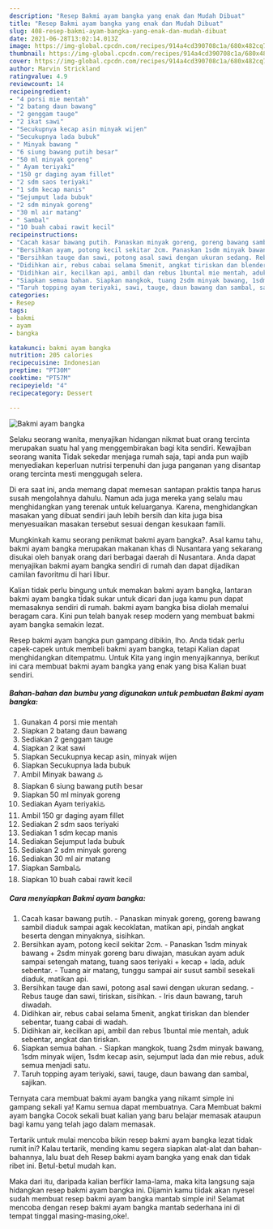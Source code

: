 ```yaml
---
description: "Resep Bakmi ayam bangka yang enak dan Mudah Dibuat"
title: "Resep Bakmi ayam bangka yang enak dan Mudah Dibuat"
slug: 408-resep-bakmi-ayam-bangka-yang-enak-dan-mudah-dibuat
date: 2021-06-28T13:02:14.013Z
image: https://img-global.cpcdn.com/recipes/914a4cd390708c1a/680x482cq70/bakmi-ayam-bangka-foto-resep-utama.jpg
thumbnail: https://img-global.cpcdn.com/recipes/914a4cd390708c1a/680x482cq70/bakmi-ayam-bangka-foto-resep-utama.jpg
cover: https://img-global.cpcdn.com/recipes/914a4cd390708c1a/680x482cq70/bakmi-ayam-bangka-foto-resep-utama.jpg
author: Marvin Strickland
ratingvalue: 4.9
reviewcount: 14
recipeingredient:
- "4 porsi mie mentah"
- "2 batang daun bawang"
- "2 genggam tauge"
- "2 ikat sawi"
- "Secukupnya kecap asin minyak wijen"
- "Secukupnya lada bubuk"
- " Minyak bawang "
- "6 siung bawang putih besar"
- "50 ml minyak goreng"
- " Ayam teriyaki"
- "150 gr daging ayam fillet"
- "2 sdm saos teriyaki"
- "1 sdm kecap manis"
- "Sejumput lada bubuk"
- "2 sdm minyak goreng"
- "30 ml air matang"
- " Sambal"
- "10 buah cabai rawit kecil"
recipeinstructions:
- "Cacah kasar bawang putih. Panaskan minyak goreng, goreng bawang sambil diaduk sampai agak kecoklatan, matikan api, pindah angkat beserta dengan minyaknya, sisihkan."
- "Bersihkan ayam, potong kecil sekitar 2cm. Panaskan 1sdm minyak bawang + 2sdm minyak goreng baru diwajan, masukan ayam aduk sampai setengah matang, tuang saos teriyaki + kecap + lada, aduk sebentar. Tuang air matang, tunggu sampai air susut sambil sesekali diaduk, matikan api."
- "Bersihkan tauge dan sawi, potong asal sawi dengan ukuran sedang. Rebus tauge dan sawi, tiriskan, sisihkan. Iris daun bawang, taruh diwadah."
- "Didihkan air, rebus cabai selama 5menit, angkat tiriskan dan blender sebentar, tuang cabai di wadah."
- "Didihkan air, kecilkan api, ambil dan rebus 1buntal mie mentah, aduk sebentar, angkat dan tiriskan."
- "Siapkan semua bahan. Siapkan mangkok, tuang 2sdm minyak bawang, 1sdm minyak wijen, 1sdm kecap asin, sejumput lada dan mie rebus, aduk semua menjadi satu."
- "Taruh topping ayam teriyaki, sawi, tauge, daun bawang dan sambal, sajikan."
categories:
- Resep
tags:
- bakmi
- ayam
- bangka

katakunci: bakmi ayam bangka 
nutrition: 205 calories
recipecuisine: Indonesian
preptime: "PT30M"
cooktime: "PT57M"
recipeyield: "4"
recipecategory: Dessert

---
```



![Bakmi ayam bangka](https://img-global.cpcdn.com/recipes/914a4cd390708c1a/680x482cq70/bakmi-ayam-bangka-foto-resep-utama.jpg)

Selaku seorang wanita, menyajikan hidangan nikmat buat orang tercinta merupakan suatu hal yang menggembirakan bagi kita sendiri. Kewajiban seorang  wanita Tidak sekedar menjaga rumah saja, tapi anda pun wajib menyediakan keperluan nutrisi terpenuhi dan juga panganan yang disantap orang tercinta mesti menggugah selera.

Di era  saat ini, anda memang dapat memesan santapan praktis tanpa harus susah mengolahnya dahulu. Namun ada juga mereka yang selalu mau menghidangkan yang terenak untuk keluarganya. Karena, menghidangkan masakan yang dibuat sendiri jauh lebih bersih dan kita juga bisa menyesuaikan masakan tersebut sesuai dengan kesukaan famili. 



Mungkinkah kamu seorang penikmat bakmi ayam bangka?. Asal kamu tahu, bakmi ayam bangka merupakan makanan khas di Nusantara yang sekarang disukai oleh banyak orang dari berbagai daerah di Nusantara. Anda dapat menyajikan bakmi ayam bangka sendiri di rumah dan dapat dijadikan camilan favoritmu di hari libur.

Kalian tidak perlu bingung untuk memakan bakmi ayam bangka, lantaran bakmi ayam bangka tidak sukar untuk dicari dan juga kamu pun dapat memasaknya sendiri di rumah. bakmi ayam bangka bisa diolah memalui beragam cara. Kini pun telah banyak resep modern yang membuat bakmi ayam bangka semakin lezat.

Resep bakmi ayam bangka pun gampang dibikin, lho. Anda tidak perlu capek-capek untuk membeli bakmi ayam bangka, tetapi Kalian dapat menghidangkan ditempatmu. Untuk Kita yang ingin menyajikannya, berikut ini cara membuat bakmi ayam bangka yang enak yang bisa Kalian buat sendiri.

<!--inarticleads1-->

##### Bahan-bahan dan bumbu yang digunakan untuk pembuatan Bakmi ayam bangka:

1. Gunakan 4 porsi mie mentah
1. Siapkan 2 batang daun bawang
1. Sediakan 2 genggam tauge
1. Siapkan 2 ikat sawi
1. Siapkan Secukupnya kecap asin, minyak wijen
1. Siapkan Secukupnya lada bubuk
1. Ambil  Minyak bawang ♨️
1. Siapkan 6 siung bawang putih besar
1. Siapkan 50 ml minyak goreng
1. Sediakan  Ayam teriyaki♨️
1. Ambil 150 gr daging ayam fillet
1. Sediakan 2 sdm saos teriyaki
1. Sediakan 1 sdm kecap manis
1. Sediakan Sejumput lada bubuk
1. Sediakan 2 sdm minyak goreng
1. Sediakan 30 ml air matang
1. Siapkan  Sambal♨️
1. Siapkan 10 buah cabai rawit kecil




<!--inarticleads2-->

##### Cara menyiapkan Bakmi ayam bangka:

1. Cacah kasar bawang putih. - Panaskan minyak goreng, goreng bawang sambil diaduk sampai agak kecoklatan, matikan api, pindah angkat beserta dengan minyaknya, sisihkan.
1. Bersihkan ayam, potong kecil sekitar 2cm. - Panaskan 1sdm minyak bawang + 2sdm minyak goreng baru diwajan, masukan ayam aduk sampai setengah matang, tuang saos teriyaki + kecap + lada, aduk sebentar. - Tuang air matang, tunggu sampai air susut sambil sesekali diaduk, matikan api.
1. Bersihkan tauge dan sawi, potong asal sawi dengan ukuran sedang. - Rebus tauge dan sawi, tiriskan, sisihkan. - Iris daun bawang, taruh diwadah.
1. Didihkan air, rebus cabai selama 5menit, angkat tiriskan dan blender sebentar, tuang cabai di wadah.
1. Didihkan air, kecilkan api, ambil dan rebus 1buntal mie mentah, aduk sebentar, angkat dan tiriskan.
1. Siapkan semua bahan. - Siapkan mangkok, tuang 2sdm minyak bawang, 1sdm minyak wijen, 1sdm kecap asin, sejumput lada dan mie rebus, aduk semua menjadi satu.
1. Taruh topping ayam teriyaki, sawi, tauge, daun bawang dan sambal, sajikan.




Ternyata cara membuat bakmi ayam bangka yang nikamt simple ini gampang sekali ya! Kamu semua dapat membuatnya. Cara Membuat bakmi ayam bangka Cocok sekali buat kalian yang baru belajar memasak ataupun bagi kamu yang telah jago dalam memasak.

Tertarik untuk mulai mencoba bikin resep bakmi ayam bangka lezat tidak rumit ini? Kalau tertarik, mending kamu segera siapkan alat-alat dan bahan-bahannya, lalu buat deh Resep bakmi ayam bangka yang enak dan tidak ribet ini. Betul-betul mudah kan. 

Maka dari itu, daripada kalian berfikir lama-lama, maka kita langsung saja hidangkan resep bakmi ayam bangka ini. Dijamin kamu tiidak akan nyesel sudah membuat resep bakmi ayam bangka mantab simple ini! Selamat mencoba dengan resep bakmi ayam bangka mantab sederhana ini di tempat tinggal masing-masing,oke!.

